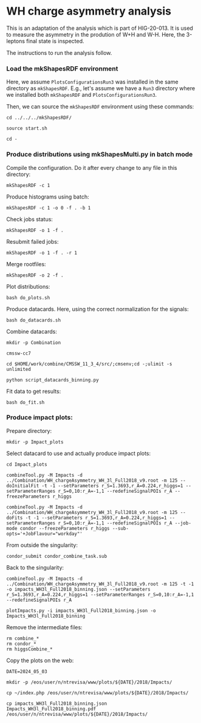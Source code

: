 # WH charge asymmetry analysis

This is an adaptation of the analysis which is part of HIG-20-013. It is used to measure the asymmetry in the prodution of W+H and W-H. Here, the 3-leptons final state is inspected.

The instructions to run the analysis follow.

### Load the mkShapesRDF environment

Here, we assume `PlotsConfigurationsRun3` was installed in the same directory as `mkShapesRDF`. E.g., let's assume we have a `Run3` directory where we installed both `mkShapesRDF` and `PlotsConfigurationsRun3`.

Then, we can source the `mkShapesRDF` environment using these commands:

    cd ../../../mkShapesRDF/

    source start.sh

    cd -

### Produce distributions using mkShapesMulti.py in batch mode

Compile the configuration. Do it after every change to any file in this directory:

    mkShapesRDF -c 1

Produce histograms using batch:

    mkShapesRDF -c 1 -o 0 -f . -b 1

Check jobs status:

    mkShapesRDF -o 1 -f .

Resubmit failed jobs:

    mkShapesRDF -o 1 -f . -r 1		 		

Merge rootfiles:

    mkShapesRDF -o 2 -f .

Plot distributions:

    bash do_plots.sh

Produce datacards. Here, using the correct normalization for the signals:

    bash do_datacards.sh

Combine datacards:

    mkdir -p Combination

    cmssw-cc7

    cd $HOME/work/combine/CMSSW_11_3_4/src/;cmsenv;cd -;ulimit -s unlimited

    python script_datacards_binning.py

Fit data to get results:

    bash do_fit.sh

### Produce impact plots:

Prepare directory:

    mkdir -p Impact_plots

Select datacard to use and actually produce impact plots:

    cd Impact_plots

    combineTool.py -M Impacts -d ../Combination/WH_chargeAsymmetry_WH_3l_Full2018_v9.root -m 125 --doInitialFit -t -1 --setParameters r_S=1.3693,r_A=0.224,r_higgs=1 --setParameterRanges r_S=0,10:r_A=-1,1 --redefineSignalPOIs r_A --freezeParameters r_higgs

    combineTool.py -M Impacts -d ../Combination/WH_chargeAsymmetry_WH_3l_Full2018_v9.root -m 125 --doFits -t -1 --setParameters r_S=1.3693,r_A=0.224,r_higgs=1 --setParameterRanges r_S=0,10:r_A=-1,1 --redefineSignalPOIs r_A --job-mode condor --freezeParameters r_higgs --sub-opts='+JobFlavour="workday"'

From outside the singularity:

    condor_submit condor_combine_task.sub

Back to the singularity:

    combineTool.py -M Impacts -d ../Combination/WH_chargeAsymmetry_WH_3l_Full2018_v9.root -m 125 -t -1 -o impacts_WH3l_Full2018_binning.json --setParameters r_S=1.3693,r_A=0.224,r_higgs=1 --setParameterRanges r_S=0,10:r_A=-1,1 --redefineSignalPOIs r_A

    plotImpacts.py -i impacts_WH3l_Full2018_binning.json -o Impacts_WH3l_Full2018_binning

Remove the intermediate files:

    rm combine_*
    rm condor_*
    rm higgsCombine_*

Copy the plots on the web:

    DATE=2024_05_03

    mkdir -p /eos/user/n/ntrevisa/www/plots/${DATE}/2018/Impacts/

    cp ~/index.php /eos/user/n/ntrevisa/www/plots/${DATE}/2018/Impacts/

    cp impacts_WH3l_Full2018_binning.json Impacts_WH3l_Full2018_binning.pdf /eos/user/n/ntrevisa/www/plots/${DATE}/2018/Impacts/
